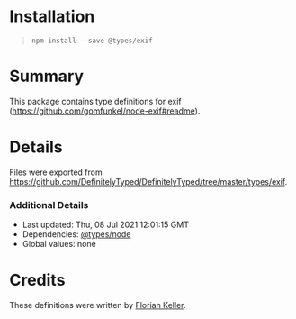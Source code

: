 # Installation
> `npm install --save @types/exif`

# Summary
This package contains type definitions for exif (https://github.com/gomfunkel/node-exif#readme).

# Details
Files were exported from https://github.com/DefinitelyTyped/DefinitelyTyped/tree/master/types/exif.

### Additional Details
 * Last updated: Thu, 08 Jul 2021 12:01:15 GMT
 * Dependencies: [@types/node](https://npmjs.com/package/@types/node)
 * Global values: none

# Credits
These definitions were written by [Florian Keller](https://github.com/ffflorian).
